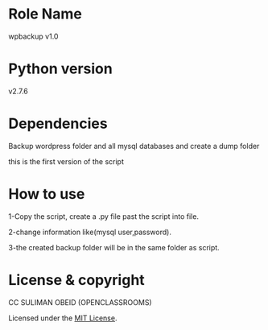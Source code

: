 # Role Name


wpbackup v1.0

# Python version


v2.7.6


# Dependencies


Backup wordpress folder and all mysql databases and create a dump folder

this is the first version of the script 

# How to use
1-Copy the script, create a .py file past the script into file.

2-change information like(mysql user,password).

3-the created backup folder will be in the same folder as script.

# License & copyright
CC SULIMAN OBEID (OPENCLASSROOMS)

Licensed under the [MIT License](LICENSE). 
